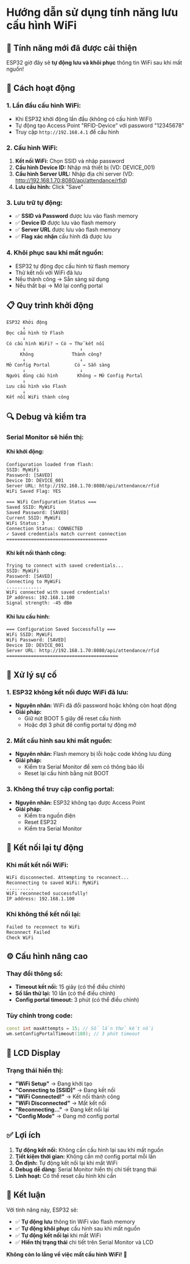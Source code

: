 # Hướng dẫn sử dụng tính năng lưu cấu hình WiFi

## 🎯 **Tính năng mới đã được cải thiện**

ESP32 giờ đây sẽ **tự động lưu và khôi phục** thông tin WiFi sau khi mất nguồn!

## 🔧 **Cách hoạt động**

### **1. Lần đầu cấu hình WiFi:**
- Khi ESP32 khởi động lần đầu (không có cấu hình WiFi)
- Tự động tạo Access Point "RFID-Device" với password "12345678"
- Truy cập `http://192.168.4.1` để cấu hình

### **2. Cấu hình WiFi:**
1. **Kết nối WiFi:** Chọn SSID và nhập password
2. **Cấu hình Device ID:** Nhập mã thiết bị (VD: DEVICE_001)
3. **Cấu hình Server URL:** Nhập địa chỉ server (VD: http://192.168.1.70:8080/api/attendance/rfid)
4. **Lưu cấu hình:** Click "Save"

### **3. Lưu trữ tự động:**
- ✅ **SSID và Password** được lưu vào flash memory
- ✅ **Device ID** được lưu vào flash memory  
- ✅ **Server URL** được lưu vào flash memory
- ✅ **Flag xác nhận** cấu hình đã được lưu

### **4. Khôi phục sau khi mất nguồn:**
- ESP32 tự động đọc cấu hình từ flash memory
- Thử kết nối với WiFi đã lưu
- Nếu thành công → Sẵn sàng sử dụng
- Nếu thất bại → Mở lại config portal

## 📋 **Quy trình khởi động**

```
ESP32 Khởi động
      ↓
Đọc cấu hình từ Flash
      ↓
Có cấu hình WiFi? → Có → Thử kết nối
      ↓                    ↓
     Không              Thành công?
      ↓                    ↓
Mở Config Portal         Có → Sẵn sàng
      ↓                    ↓
Người dùng cấu hình       Không → Mở Config Portal
      ↓
Lưu cấu hình vào Flash
      ↓
Kết nối WiFi thành công
```

## 🔍 **Debug và kiểm tra**

### **Serial Monitor sẽ hiển thị:**

#### **Khi khởi động:**
```
Configuration loaded from flash:
SSID: MyWiFi
Password: [SAVED]
Device ID: DEVICE_001
Server URL: http://192.168.1.70:8080/api/attendance/rfid
WiFi Saved Flag: YES

=== WiFi Configuration Status ===
Saved SSID: MyWiFi
Saved Password: [SAVED]
Current SSID: MyWiFi
WiFi Status: 3
Connection Status: CONNECTED
✓ Saved credentials match current connection
=====================================
```

#### **Khi kết nối thành công:**
```
Trying to connect with saved credentials...
SSID: MyWiFi
Password: [SAVED]
Connecting to MyWiFi
.............
WiFi connected with saved credentials!
IP address: 192.168.1.100
Signal strength: -45 dBm
```

#### **Khi lưu cấu hình:**
```
=== Configuration Saved Successfully ===
WiFi SSID: MyWiFi
WiFi Password: [SAVED]
Device ID: DEVICE_001
Server URL: http://192.168.1.70:8080/api/attendance/rfid
=========================================
```

## 🚨 **Xử lý sự cố**

### **1. ESP32 không kết nối được WiFi đã lưu:**
- **Nguyên nhân:** WiFi đã đổi password hoặc không còn hoạt động
- **Giải pháp:** 
  - Giữ nút BOOT 5 giây để reset cấu hình
  - Hoặc đợi 3 phút để config portal tự động mở

### **2. Mất cấu hình sau khi mất nguồn:**
- **Nguyên nhân:** Flash memory bị lỗi hoặc code không lưu đúng
- **Giải pháp:** 
  - Kiểm tra Serial Monitor để xem có thông báo lỗi
  - Reset lại cấu hình bằng nút BOOT

### **3. Không thể truy cập config portal:**
- **Nguyên nhân:** ESP32 không tạo được Access Point
- **Giải pháp:**
  - Kiểm tra nguồn điện
  - Reset ESP32
  - Kiểm tra Serial Monitor

## 🔄 **Kết nối lại tự động**

### **Khi mất kết nối WiFi:**
```
WiFi disconnected. Attempting to reconnect...
Reconnecting to saved WiFi: MyWiFi
..........
WiFi reconnected successfully!
IP address: 192.168.1.100
```

### **Khi không thể kết nối lại:**
```
Failed to reconnect to WiFi
Reconnect Failed
Check WiFi
```

## ⚙️ **Cấu hình nâng cao**

### **Thay đổi thông số:**
- **Timeout kết nối:** 15 giây (có thể điều chỉnh)
- **Số lần thử lại:** 10 lần (có thể điều chỉnh)
- **Config portal timeout:** 3 phút (có thể điều chỉnh)

### **Tùy chỉnh trong code:**
```cpp
const int maxAttempts = 15; // Số lần thử kết nối
wm.setConfigPortalTimeout(180); // 3 phút timeout
```

## 📱 **LCD Display**

### **Trạng thái hiển thị:**
- **"WiFi Setup"** → Đang khởi tạo
- **"Connecting to [SSID]"** → Đang kết nối
- **"WiFi Connected!"** → Kết nối thành công
- **"WiFi Disconnected"** → Mất kết nối
- **"Reconnecting..."** → Đang kết nối lại
- **"Config Mode"** → Đang mở config portal

## ✅ **Lợi ích**

1. **Tự động kết nối:** Không cần cấu hình lại sau khi mất nguồn
2. **Tiết kiệm thời gian:** Không cần mở config portal mỗi lần
3. **Ổn định:** Tự động kết nối lại khi mất WiFi
4. **Debug dễ dàng:** Serial Monitor hiển thị chi tiết trạng thái
5. **Linh hoạt:** Có thể reset cấu hình khi cần

## 🎯 **Kết luận**

Với tính năng này, ESP32 sẽ:
- ✅ **Tự động lưu** thông tin WiFi vào flash memory
- ✅ **Tự động khôi phục** cấu hình sau khi mất nguồn
- ✅ **Tự động kết nối lại** khi mất WiFi
- ✅ **Hiển thị trạng thái** chi tiết trên Serial Monitor và LCD

**Không còn lo lắng về việc mất cấu hình WiFi!** 🚀
